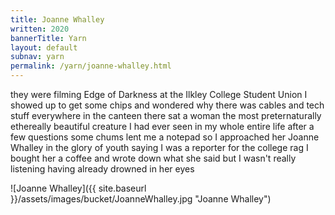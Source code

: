 ```yaml
---
title: Joanne Whalley
written: 2020
bannerTitle: Yarn
layout: default
subnav: yarn
permalink: /yarn/joanne-whalley.html
---
```


<div class="poem">
they were filming Edge of Darkness  
at the Ilkley College Student Union  
I showed up to get some chips  
and wondered why there was  
cables and tech stuff everywhere  
in the canteen  
there sat a woman  
the most preternaturally  
ethereally  
beautiful creature  
I had ever seen  
in my whole entire life  
after a few questions  
some chums lent me  
a notepad  
so I approached her  
Joanne Whalley  
in the glory of youth  
saying I was a reporter  
for the college rag  
I bought her a coffee  
and wrote down  
what she said  
but I wasn't really listening  
having already drowned  
in her eyes
</div>

![Joanne Whalley]({{ site.baseurl }}/assets/images/bucket/JoanneWhalley.jpg "Joanne Whalley")
